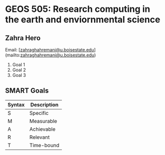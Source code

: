 # GEOS 505: Research computing in the earth and enviornmental science 

## Zahra Hero

Email: [zahraghahremani@u.boisestate.edu] (mailto:zahraghahremani@u.boisestate.edu)

1. Goal 1
2. Goal 2
3. Goal 3

## SMART Goals

| Syntax      | Description |
| ----------- | ----------- |
| S     | Specific       |
| M   | Measurable        |
| A   | Achievable        |
| R   | Relevant        |
| T   | Time-bound        |
